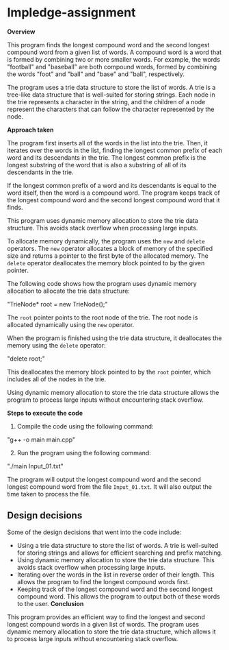 # Impledge-assignment
**Overview**

This program finds the longest compound word and the second longest compound word from a given list of words. A compound word is a word that is formed by combining two or more smaller words. For example, the words "football" and "baseball" are both compound words, formed by combining the words "foot" and "ball" and "base" and "ball", respectively.

The program uses a trie data structure to store the list of words. A trie is a tree-like data structure that is well-suited for storing strings. Each node in the trie represents a character in the string, and the children of a node represent the characters that can follow the character represented by the node.

**Approach taken**

The program first inserts all of the words in the list into the trie. Then, it iterates over the words in the list, finding the longest common prefix of each word and its descendants in the trie. The longest common prefix is the longest substring of the word that is also a substring of all of its descendants in the trie.

If the longest common prefix of a word and its descendants is equal to the word itself, then the word is a compound word. The program keeps track of the longest compound word and the second longest compound word that it finds.

This program uses dynamic memory allocation to store the trie data structure. This avoids stack overflow when processing large inputs.

To allocate memory dynamically, the program uses the `new` and `delete` operators. The `new` operator allocates a block of memory of the specified size and returns a pointer to the first byte of the allocated memory. The `delete` operator deallocates the memory block pointed to by the given pointer.

The following code shows how the program uses dynamic memory allocation to allocate the trie data structure:

"TrieNode* root = new TrieNode();"

The `root` pointer points to the root node of the trie. The root node is allocated dynamically using the `new` operator.

When the program is finished using the trie data structure, it deallocates the memory using the `delete` operator:

"delete root;"

This deallocates the memory block pointed to by the `root` pointer, which includes all of the nodes in the trie.

Using dynamic memory allocation to store the trie data structure allows the program to process large inputs without encountering stack overflow.

**Steps to execute the code**

1. Compile the code using the following command:

"g++ -o main main.cpp"

2. Run the program using the following command:

"./main Input_01.txt"

The program will output the longest compound word and the second longest compound word from the file `Input_01.txt`. It will also output the time taken to process the file.
## Design decisions

Some of the design decisions that went into the code include:

* Using a trie data structure to store the list of words. A trie is well-suited for storing strings and allows for efficient searching and prefix matching.
* Using dynamic memory allocation to store the trie data structure. This avoids stack overflow when processing large inputs.
* Iterating over the words in the list in reverse order of their length. This allows the program to find the longest compound words first.
* Keeping track of the longest compound word and the second longest compound word. This allows the program to output both of these words to the user.
**Conclusion**

This program provides an efficient way to find the longest and second longest compound words in a given list of words. The program uses dynamic memory allocation to store the trie data structure, which allows it to process large inputs without encountering stack overflow.
